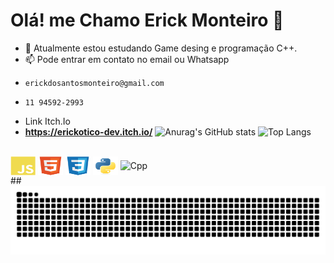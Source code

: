 # Olá! me Chamo Erick Monteiro 👋

- 🔭 Atualmente estou estudando Game desing e programação C++.
- 📫 Pode entrar em contato no email ou Whatsapp
-     erickdosantosmonteiro@gmail.com
-     11 94592-2993
- Link Itch.Io
-   **https://erickotico-dev.itch.io/** 
![Anurag's GitHub stats](https://github-readme-stats.vercel.app/api?username=erickotico&show_icons=true&hide=contribs&theme=tokyonight&icon_color=38bdae&ring_color=07E1E5&locale=pt-br&border_radius=50)
![Top Langs](https://github-readme-stats.vercel.app/api/top-langs/?username=erickotico&theme=tokyonight&layout=compact&locale=pt-br&border_radius=50)

<div style="display: inline_block"><br>
  <img align="center" alt="Js" height="30" width="40" src="https://raw.githubusercontent.com/devicons/devicon/master/icons/javascript/javascript-plain.svg">
  <img align="center" alt="HTML" height="30" width="40" src="https://raw.githubusercontent.com/devicons/devicon/master/icons/html5/html5-original.svg">
  <img align="center" alt="CSS" height="30" width="40" src="https://raw.githubusercontent.com/devicons/devicon/master/icons/css3/css3-original.svg">
  <img align="center" alt="Python" height="30" width="40" src="https://raw.githubusercontent.com/devicons/devicon/master/icons/python/python-original.svg">
  <img align="center" alt="Cpp" height="30" width="40" src="https://cdn.jsdelivr.net/gh/devicons/devicon@latest/icons/cplusplus/cplusplus-original.svg" />
</div>
##


<picture align="center">
  <source media="(prefers-color-scheme: dark)" srcset="https://raw.githubusercontent.com/erickotico/erickotico/output/github-contribution-grid-snake-dark.svg">
  <source media="(prefers-color-scheme: light)" srcset="https://raw.githubusercontent.com/erickotico/erickotico/output/github-contribution-grid-snake-dark.svg">
  <img align="center" alt="github contribution grid snake animation" src="https://raw.githubusercontent.com/erickotico/erickotico/output/github-contribution-grid-snake.svg">
</picture>

  
